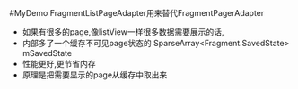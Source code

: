 #MyDemo
FragmentListPageAdapter用来替代FragmentPagerAdapter
 * 如果有很多的page,像listView一样很多数据需要展示的话,
 * 内部多了一个缓存不可见page状态的 SparseArray<Fragment.SavedState> mSavedState
 * 性能更好,更节省内存
 * 原理是把需要显示的page从缓存中取出来

